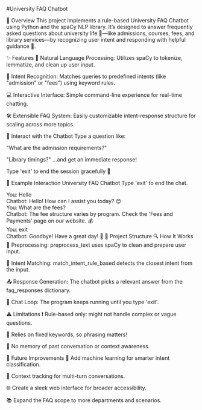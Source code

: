 #University FAQ Chatbot

📝 Overview
This project implements a rule-based University FAQ Chatbot using Python and the spaCy NLP library. It’s designed to answer frequently asked questions about university life 🎒—like admissions, courses, fees, and library services—by recognizing user intent and responding with helpful guidance 💬.


✨ Features
🧠 Natural Language Processing: Utilizes spaCy to tokenize, lemmatize, and clean up user input.

🎯 Intent Recognition: Matches queries to predefined intents (like "admission" or "fees") using keyword rules.

💻 Interactive Interface: Simple command-line experience for real-time chatting.

🛠️ Extensible FAQ System: Easily customizable intent-response structure for scaling across more topics.


💬 Interact with the Chatbot
Type a question like:

"What are the admission requirements?"

"Library timings?" …and get an immediate response!

Type 'exit' to end the session gracefully 👋

🧪 Example Interaction
University FAQ Chatbot
Type 'exit' to end the chat.

You: Hello  
Chatbot: Hello! How can I assist you today? 😊  
You: What are the fees?  
Chatbot: The fee structure varies by program. Check the 'Fees and Payments' page on our website. 💰  
You: exit  
Chatbot: Goodbye! Have a great day! 🌟
🧩 Project Structure
🔍 How It Works
🧹 Preprocessing: preprocess_text uses spaCy to clean and prepare user input.

🧠 Intent Matching: match_intent_rule_based detects the closest intent from the input.

📤 Response Generation: The chatbot picks a relevant answer from the faq_responses dictionary.

🔁 Chat Loop: The program keeps running until you type 'exit'.

⚠️ Limitations
❗ Rule-based only: might not handle complex or vague questions.

🔑 Relies on fixed keywords, so phrasing matters!

🧠 No memory of past conversation or context awareness.

🚀 Future Improvements
🧬 Add machine learning for smarter intent classification.

🧠 Context tracking for multi-turn conversations.

🌐 Create a sleek web interface for broader accessibility.

📚 Expand the FAQ scope to more departments and scenarios.
